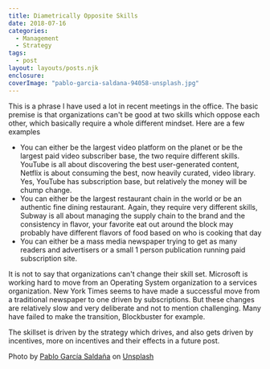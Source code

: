 ```yaml
---
title: Diametrically Opposite Skills
date: 2018-07-16
categories: 
  - Management 
  - Strategy 
tags: 
  - post
layout: layouts/posts.njk
enclosure:
coverImage: "pablo-garcia-saldana-94058-unsplash.jpg"
---
```


This is a phrase I have used a lot in recent meetings in the office. The basic premise is that organizations can't be good at two skills which oppose each other, which basically require a whole different mindset. Here are a few examples

- You can either be the largest video platform on the planet or be the largest paid video subscriber base, the two require different skills. YouTube is all about discovering the best user-generated content, Netflix is about consuming the best, now heavily curated, video library. Yes, YouTube has subscription base, but relatively the money will be chump change.
- You can either be the largest restaurant chain in the world or be an authentic fine dining restaurant. Again, they require very different skills, Subway is all about managing the supply chain to the brand and the consistency in flavor, your favorite eat out around the block may probably have different flavors of food based on who is cooking that day
- You can either be a mass media newspaper trying to get as many readers and advertisers or a small 1 person publication running paid subscription site.

It is not to say that organizations can't change their skill set. Microsoft is working hard to move from an Operating System organization to a services organization. New York Times seems to have made a successful move from a traditional newspaper to one driven by subscriptions. But these changes are relatively slow and very deliberate and not to mention challenging. Many have failed to make the transition, Blockbuster for example.

The skillset is driven by the strategy which drives, and also gets driven by incentives, more on incentives and their effects in a future post.

Photo by [Pablo García Saldaña](https://unsplash.com/photos/lPQIndZz8Mo?utm_source=unsplash&utm_medium=referral&utm_content=creditCopyText) on [Unsplash](https://unsplash.com/?utm_source=unsplash&utm_medium=referral&utm_content=creditCopyText)
